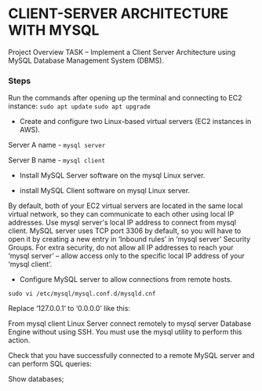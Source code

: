 # CLIENT-SERVER ARCHITECTURE WITH MYSQL
Project Overview
TASK – Implement a Client Server Architecture using MySQL Database Management System (DBMS).
### Steps
Run the commands after opening up the terminal and connecting to EC2 instance:
`sudo apt update`
`sudo apt upgrade`



* Create and configure two Linux-based virtual servers (EC2 instances in AWS).

Server A name - `mysql server`

Server B name - `mysql client`


* Install MySQL Server software on the mysql Linux server.
  
  
* install MySQL Client software on mysql Linux server.

  

By default, both of your EC2 virtual servers are located in the same local virtual network, so they can communicate to each other using local IP addresses. Use mysql server's local IP address to connect from mysql client. MySQL server uses TCP port 3306 by default, so you will have to open it by creating a new entry in ‘Inbound rules’ in ‘mysql server’ Security Groups. For extra security, do not allow all IP addresses to reach your ‘mysql server’ – allow access only to the specific local IP address of your ‘mysql client’.

* Configure MySQL server to allow connections from remote hosts.

`sudo vi /etc/mysql/mysql.conf.d/mysqld.cnf`

  Replace ‘127.0.0.1’ to ‘0.0.0.0’ like this:



From mysql client Linux Server connect remotely to mysql server Database Engine without using SSH. You must use the mysql utility to perform this action.

Check that you have successfully connected to a remote MySQL server and can perform SQL queries:

Show databases;
